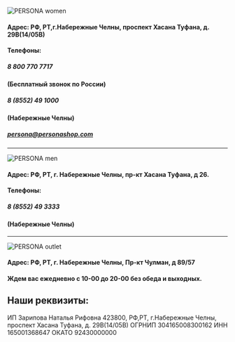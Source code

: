 ![PERSONA women](http://89.108.71.146:2006/media/another-images/pwoman.png)

#### Адрес: РФ, РТ,г.Набережные Челны, проспект Хасана Туфана, д. 29В(14/05В)

#### Телефоны:

##### 8 800 770 7717

#### (Бесплатный звонок по России)

##### 8 (8552) 49 1000

#### (Набережные Челны)

##### persona@personashop.com

---

![PERSONA men](http://89.108.71.146:2006/media/another-images/pman.png)

#### Адрес: РФ, РТ, г. Набережные Челны, пр-кт Хасана Туфана, д 26.

#### Телефоны:

##### 8 (8552) 49 3333

#### (Набережные Челны)

---

![PERSONA outlet](http://89.108.71.146:2006/media/another-images/poutlet.png)

#### Адрес: РФ, РТ, г. Набережные Челны, Пр-кт Чулман, д 89/57

#### Ждем вас ежедневно с 10-00 до 20-00 без обеда и выходных.

## Наши реквизиты:

ИП Зарипова Наталья Рифовна
423800, РФ,РТ, г.Набережные Челны, проспект Хасана Туфана, д. 29В(14/05В)
ОГРНИП 304165008300162
ИНН 165001368647
ОКАТО 92430000000
